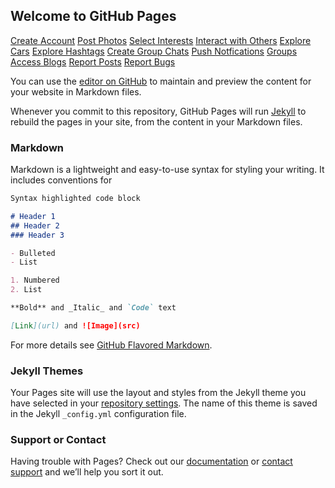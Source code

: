 ## Welcome to GitHub Pages

[Create Account](create-account.html)
[Post Photos](post-photos.html)
[Select Interests](select-interests.html)
[Interact with Others](interact-with-others.html)
[Explore Cars](explore-cars.html)
[Explore Hashtags](explore-hashtags.html)
[Create Group Chats](create-group-chats.html)
[Push Notfications](push-notifications.html)
[Groups](groups.html)
[Access Blogs](access-blogs.html)
[Report Posts](report-posts.html)
[Report Bugs](report-bugs.html)

You can use the [editor on GitHub](https://github.com/jaketheholmes/GearHeads/edit/gh-pages/index.md) to maintain and preview the content for your website in Markdown files.

Whenever you commit to this repository, GitHub Pages will run [Jekyll](https://jekyllrb.com/) to rebuild the pages in your site, from the content in your Markdown files.

### Markdown

Markdown is a lightweight and easy-to-use syntax for styling your writing. It includes conventions for

```markdown
Syntax highlighted code block

# Header 1
## Header 2
### Header 3

- Bulleted
- List

1. Numbered
2. List

**Bold** and _Italic_ and `Code` text

[Link](url) and ![Image](src)
```

For more details see [GitHub Flavored Markdown](https://guides.github.com/features/mastering-markdown/).

### Jekyll Themes

Your Pages site will use the layout and styles from the Jekyll theme you have selected in your [repository settings](https://github.com/jaketheholmes/GearHeads/settings). The name of this theme is saved in the Jekyll `_config.yml` configuration file.

### Support or Contact

Having trouble with Pages? Check out our [documentation](https://docs.github.com/categories/github-pages-basics/) or [contact support](https://support.github.com/contact) and we’ll help you sort it out.
